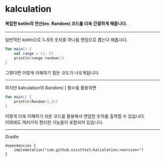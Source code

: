 # kalculation
#### 복잡한 kotlin의 연산(ex. Random) 코드를 더욱 간결하게 해줍니다.

----------------------------------------------------------------

일반적인 kotlin으로 1~5의 숫자중 하나를 랜덤으로 뽑는다 해봅시다.

``` Kotlin
fun main() {
    val range = (1..5)
    println(range.random())
}
```

그렇다면 이렇게 이해하기 힘든 코드가 나오게됩니다.

----------------------------------------------------------------

하지만 kalculation의 Random( ) 함수를 활용하면

``` Kotlin
fun main() {
    println(Random(1,5))
}
```

이렇게 더욱 이해하기 쉬운 코드를 활용해서 랜덤한 숫자를 출력할 수 있습니다.  
이외에도 여러가지 편리한 기능들이 포함되어 있습니다.

----------------------------------------------------------------

Gradle

``` Gradle
dependencies {
    implemetation("com.github.nisstfast:kalculation:<version>")
}
```



